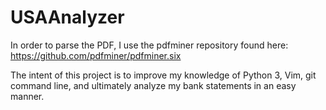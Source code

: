 # USAAnalyzer

In order to parse the PDF, I use the pdfminer repository found here:
https://github.com/pdfminer/pdfminer.six

The intent of this project is to improve my knowledge of Python 3, Vim, git command line, and ultimately analyze my bank statements in an easy manner.
